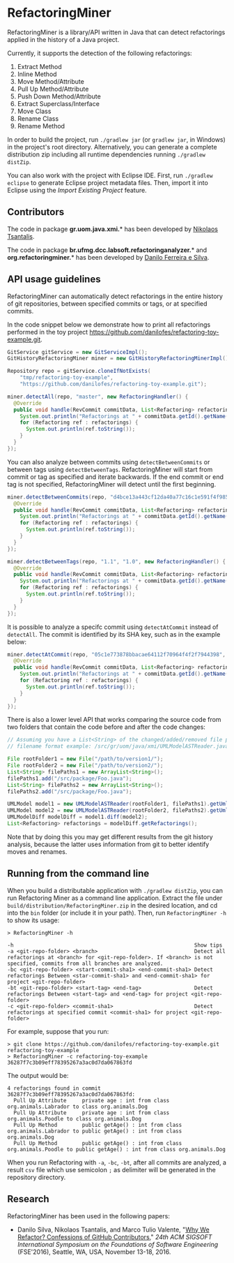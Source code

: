 # RefactoringMiner
RefactoringMiner is a library/API written in Java that can detect refactorings applied in the history of a Java project.

Currently, it supports the detection of the following refactorings:

1. Extract Method
2. Inline Method
3. Move Method/Attribute
4. Pull Up Method/Attribute
5. Push Down Method/Attribute
6. Extract Superclass/Interface
7. Move Class
8. Rename Class
9. Rename Method

In order to build the project, run `./gradlew jar` (or `gradlew jar`, in Windows) in the project's root directory.
Alternatively, you can generate a complete distribution zip including all runtime dependencies running `./gradlew distZip`.

You can also work with the project with Eclipse IDE. First, run `./gradlew eclipse` to generate Eclipse project metadata files. Then, import it into Eclipse using the *Import Existing Project* feature.

## Contributors ##
The code in package **gr.uom.java.xmi.*** has been developed by [Nikolaos Tsantalis](https://github.com/tsantalis).

The code in package **br.ufmg.dcc.labsoft.refactoringanalyzer.*** and **org.refactoringminer.*** has been developed by [Danilo Ferreira e Silva](https://github.com/danilofes).

## API usage guidelines ##

RefactoringMiner can automatically detect refactorings in the entire history of 
git repositories, between specified commits or tags, or at specified commits.

In the code snippet below we demonstrate how to print all refactorings performed
in the toy project https://github.com/danilofes/refactoring-toy-example.git.

```java
GitService gitService = new GitServiceImpl();
GitHistoryRefactoringMiner miner = new GitHistoryRefactoringMinerImpl();

Repository repo = gitService.cloneIfNotExists(
    "tmp/refactoring-toy-example",
    "https://github.com/danilofes/refactoring-toy-example.git");

miner.detectAll(repo, "master", new RefactoringHandler() {
  @Override
  public void handle(RevCommit commitData, List<Refactoring> refactorings) {
    System.out.println("Refactorings at " + commitData.getId().getName());
    for (Refactoring ref : refactorings) {
      System.out.println(ref.toString());
    }
  }
});
```

You can also analyze between commits using `detectBetweenCommits` or between tags using `detectBetweenTags`. RefactoringMiner will start from commit or tag as specified and iterate backwards. If the end commit or end tag is not specified, RefactoringMiner will detect until the first beginning.

```java
miner.detectBetweenCommits(repo, "d4bce13a443cf12da40a77c16c1e591f4f985b47", "dde3ef036bdddae550c4e98373db4c81d77b5043", new RefactoringHandler() {
  @Override
  public void handle(RevCommit commitData, List<Refactoring> refactorings) {
    System.out.println("Refactorings at " + commitData.getId().getName());
    for (Refactoring ref : refactorings) {
      System.out.println(ref.toString());
    }
  }
});
```

```java
miner.detectBetweenTags(repo, "1.1", "1.0", new RefactoringHandler() {
  @Override
  public void handle(RevCommit commitData, List<Refactoring> refactorings) {
    System.out.println("Refactorings at " + commitData.getId().getName());
    for (Refactoring ref : refactorings) {
      System.out.println(ref.toString());
    }
  }
});
```

It is possible to analyze a specifc commit using `detectAtCommit` instead of `detectAll`. The commit
is identified by its SHA key, such as in the example below:

```java
miner.detectAtCommit(repo, "05c1e773878bbacae64112f70964f4f2f7944398", new RefactoringHandler() {
  @Override
  public void handle(RevCommit commitData, List<Refactoring> refactorings) {
    System.out.println("Refactorings at " + commitData.getId().getName());
    for (Refactoring ref : refactorings) {
      System.out.println(ref.toString());
    }
  }
});
```

There is also a lower level API that works comparing the source code from two
folders that contain the code before and after the code changes:  

```java
// Assuming you have a List<String> of the changed/added/removed file paths from version1 to version2
// filename format example: /src/gr/uom/java/xmi/UMLModelASTReader.java

File rootFolder1 = new File("/path/to/version1/");
File rootFolder2 = new File("/path/to/version2/");
List<String> filePaths1 = new ArrayList<String>();
filePaths1.add("/src/package/Foo.java");
List<String> filePaths2 = new ArrayList<String>();
filePaths2.add("/src/package/Foo.java");

UMLModel model1 = new UMLModelASTReader(rootFolder1, filePaths1).getUmlModel();
UMLModel model2 = new UMLModelASTReader(rootFolder2, filePaths2).getUmlModel();
UMLModelDiff modelDiff = model1.diff(model2);
List<Refactoring> refactorings = modelDiff.getRefactorings();
```

Note that by doing this you may get different results from the git history analysis, because
the latter uses information from git to better identify moves and renames.


## Running from the command line ##

When you build a distributable application with `./gradlew distZip`, you can run Refactoring Miner as a command line application. Extract the file under `build/distribution/RefactoringMiner.zip` in the desired location, and cd into the `bin` folder (or include it in your path). Then, run `RefactoringMiner -h` to show its usage:

    > RefactoringMiner -h

	-h															Show tips
	-a <git-repo-folder> <branch>								Detect all refactorings at <branch> for <git-repo-folder>. If <branch> is not specified, commits from all branches are analyzed.
	-bc <git-repo-folder> <start-commit-sha1> <end-commit-sha1>	Detect refactorings Between <star-commit-sha1> and <end-commit-sha1> for project <git-repo-folder>
	-bt <git-repo-folder> <start-tag> <end-tag>					Detect refactorings Between <start-tag> and <end-tag> for project <git-repo-folder>
	-c <git-repo-folder> <commit-sha1>							Detect refactorings at specified commit <commit-sha1> for project <git-repo-folder>
	
For example, suppose that you run:

    > git clone https://github.com/danilofes/refactoring-toy-example.git refactoring-toy-example
    > RefactoringMiner -c refactoring-toy-example 36287f7c3b09eff78395267a3ac0d7da067863fd

The output would be:

    4 refactorings found in commit 36287f7c3b09eff78395267a3ac0d7da067863fd:
      Pull Up Attribute     private age : int from class org.animals.Labrador to class org.animals.Dog
      Pull Up Attribute     private age : int from class org.animals.Poodle to class org.animals.Dog
      Pull Up Method        public getAge() : int from class org.animals.Labrador to public getAge() : int from class org.animals.Dog
      Pull Up Method        public getAge() : int from class org.animals.Poodle to public getAge() : int from class org.animals.Dog

When you run Refactoring with `-a`, `-bc`, `-bt`, after all commits are analyzed, a result `csv` file which use semicolon `;` as delimiter will be generated in the repository directory.

## Research ##

RefactoringMiner has been used in the following papers:
* Danilo Silva, Nikolaos Tsantalis, and Marco Tulio Valente, "[Why We Refactor? Confessions of GitHub Contributors](https://users.encs.concordia.ca/~nikolaos/publications/FSE_2016.pdf)," *24th ACM SIGSOFT International Symposium on the Foundations of Software Engineering* (FSE'2016), Seattle, WA, USA, November 13-18, 2016.
